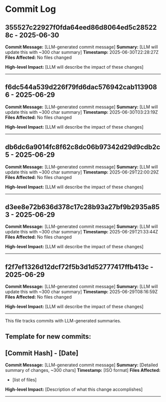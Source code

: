 # Commit Log


## 355527c22927f0fda64eed86d8064ed5c285228c - 2025-06-30
**Commit Message:** [LLM-generated commit message]
**Summary:** [LLM will update this with ~300 char summary]
**Timestamp:** 2025-06-30T22:28:27Z
**Files Affected:** 
No files changed

**High-level Impact:**
[LLM will describe the impact of these changes]

---

## f6dc544a539d226f79fd6dac576942cab1139086 - 2025-06-29
**Commit Message:** [LLM-generated commit message]
**Summary:** [LLM will update this with ~300 char summary]
**Timestamp:** 2025-06-30T03:23:19Z
**Files Affected:** 
No files changed

**High-level Impact:**
[LLM will describe the impact of these changes]

---

## db6dc6a9014fc8f62c8dc06b97342d29d9cdb2c5 - 2025-06-29
**Commit Message:** [LLM-generated commit message]
**Summary:** [LLM will update this with ~300 char summary]
**Timestamp:** 2025-06-29T22:00:29Z
**Files Affected:** 
No files changed

**High-level Impact:**
[LLM will describe the impact of these changes]

---

## d3ee8e72b636d378c17c28b93a27bf9b2935a853 - 2025-06-29
**Commit Message:** [LLM-generated commit message]
**Summary:** [LLM will update this with ~300 char summary]
**Timestamp:** 2025-06-29T21:33:44Z
**Files Affected:** 
No files changed

**High-level Impact:**
[LLM will describe the impact of these changes]

---

## f2f7ef1326d12dcf72f5b3d1d52777417ffb413c - 2025-06-29
**Commit Message:** [LLM-generated commit message]
**Summary:** [LLM will update this with ~300 char summary]
**Timestamp:** 2025-06-29T08:16:59Z
**Files Affected:** 
No files changed

**High-level Impact:**
[LLM will describe the impact of these changes]

---
This file tracks commits with LLM-generated summaries.

## Template for new commits:
## [Commit Hash] - [Date]
**Commit Message:** [LLM-generated commit message]
**Summary:** [Detailed summary of changes, ~300 chars]
**Timestamp:** [ISO format]
**Files Affected:** 
- [list of files]

**High-level Impact:**
[Description of what this change accomplishes]

---
